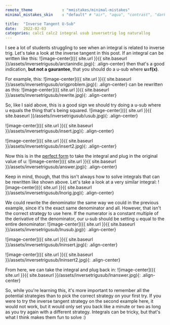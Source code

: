 ```yaml
---
remote_theme             : "mmistakes/minimal-mistakes"
minimal_mistakes_skin    : "default" # "air", "aqua", "contrast", "dark", "dirt", "neon", "mint", "plum", "sunrise"

title:  "Inverse Tangent U-Sub"
date:   2022-02-03
categories: calc1 calc2 integral usub inversetrig log naturallog
---
```

I see a lot of students struggling to see when an integral is related to inverse trig.  Let's take a look at the inverse tangent in this post.  If an integral can be written like this:
![image-center]({{ site.url }}{{ site.baseurl }}/assets/inversetrigusub/arctanindic.jpg){: .align-center}
then that's a good indication, <b>but not a gaurantee</b>, that you should do a u-sub where <b>u=f(x)</b>.

For example, this:
![image-center]({{ site.url }}{{ site.baseurl }}/assets/inversetrigusub/origproblem.jpg){: .align-center}
can be rewritten as this:
![image-center]({{ site.url }}{{ site.baseurl }}/assets/inversetrigusub/rewrite.jpg){: .align-center}

So, like I said above, this is a good sign we should try doing a u-sub where u equals the thing that's being squared.
![image-center]({{ site.url }}{{ site.baseurl }}/assets/inversetrigusub/usub.jpg){: .align-center}

![image-center]({{ site.url }}{{ site.baseurl }}/assets/inversetrigusub/insert.jpg){: .align-center}

![image-center]({{ site.url }}{{ site.baseurl }}/assets/inversetrigusub/insert2.jpg){: .align-center}

Now this is in the [perfect form](https://math.libretexts.org/Bookshelves/Calculus/Book%3A_Calculus_(OpenStax)/05%3A_Integration/5.7%3A_Integrals_Resulting_in_Inverse_Trigonometric_Functions) to take the integral and plug in the original value of u:
![image-center]({{ site.url }}{{ site.baseurl }}/assets/inversetrigusub/answer.jpg){: .align-center}

Keep in mind, though, that this isn't always how to solve integrals that can be rewritten like shown above.  Let's take a look at a very similar integral:
![image-center]({{ site.url }}{{ site.baseurl }}/assets/inversetrigusub/lnorig.jpg){: .align-center}

We could rewrite the denominator the same way we could in the previous example, since it's the exact same denominator and all.  However, that isn't the correct strategy to use here.  If the numerator is a constant multiple of the derivative of the denominator, our u-sub should be setting u equal to the entire denominator:
![image-center]({{ site.url }}{{ site.baseurl }}/assets/inversetrigusub/lnusub.jpg){: .align-center}

![image-center]({{ site.url }}{{ site.baseurl }}/assets/inversetrigusub/lninsert.jpg){: .align-center}

![image-center]({{ site.url }}{{ site.baseurl }}/assets/inversetrigusub/lninsert2.jpg){: .align-center}

From here, we can take the integral and plug back in:
![image-center]({{ site.url }}{{ site.baseurl }}/assets/inversetrigusub/lnanswer.jpg){: .align-center}

So, while you're learning this, it's more important to remember all the potential strategies than to pick the correct strategy on your first try.  If you were to try the inverse tangent strategy on the second example here, it would not work, but it would only set you back like a minute or two as long as you try again with a different strategy.  Integrals can be tricky, but that's what I think makes them fun to solve :)



